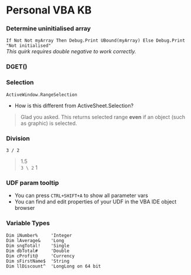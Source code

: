 # Personal VBA KB

### Determine uninitialised array
`If Not Not myArray Then Debug.Print UBound(myArray) Else Debug.Print "Not initialised"`  
*This quirk requires double negative to work correctly.*

### DGET()

### Selection
`ActiveWindow.RangeSelection`
- How is this different from ActiveSheet.Selection?
> Glad you asked. This returns selected range **even** if an object (such as graphic) is selected.

### Division
`3 / 2`
>1.5  
`3 \ 2`
>1  

### UDF param tooltip
- You can press `CTRL+SHIFT+A` to show all parameter vars
- You can find and edit properties of your UDF in the VBA IDE object browser

### Variable Types
```
Dim iNumber%     'Integer  
Dim lAverage&    'Long  
Dim sngTotal!    'Single  
Dim dbTotal#     'Double  
Dim cProfit@     'Currency  
Dim sFirstName$  'String  
Dim llDiscount^  'LongLong on 64 bit
```
